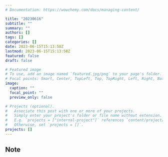 ```yaml
---
# Documentation: https://wowchemy.com/docs/managing-content/

title: "20230616"
subtitle: ""
summary: ""
authors: []
tags: []
categories: []
date: 2023-06-15T15:13:58Z
lastmod: 2023-06-15T15:13:58Z
featured: false
draft: false

# Featured image
# To use, add an image named `featured.jpg/png` to your page's folder.
# Focal points: Smart, Center, TopLeft, Top, TopRight, Left, Right, BottomLeft, Bottom, BottomRight.
image:
  caption: ""
  focal_point: ""
  preview_only: false

# Projects (optional).
#   Associate this post with one or more of your projects.
#   Simply enter your project's folder or file name without extension.
#   E.g. `projects = ["internal-project"]` references `content/project/deep-learning/index.md`.
#   Otherwise, set `projects = []`.
projects: []
---
```


## Note

